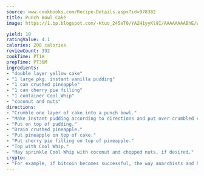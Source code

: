 ```yaml
---
source: www.cookbooks.com/Recipe-Details.aspx?id=978382
title: Punch Bowl Cake
image: https://1.bp.blogspot.com/-Ktuo_245eT0/YA2H1yyKl9I/AAAAAAAABhE/WMoqSq2tWOcgMkPaLYZ-49h8pVDUUwFCQCLcBGAsYHQ/s307/5.png

yield: 10
ratingValue: 4.1
calories: 208 calories
reviewCount: 392
cookTime: PT1H
prepTime: PT36M
ingredients:
- "double layer yellow cake"
- "1 large pkg. instant vanilla pudding"
- "1 can crushed pineapple"
- "1 can cherry pie filling"
- "1 container Cool Whip"
- "coconut and nuts"
directions:
- "Crumble one layer of cake into a punch bowl."
- "Make instant pudding according to directions and put over crumbled cake. Crumble second layer of cake."
- "Put on top of pudding."
- "Drain crushed pineapple."
- "Put pineapple on top of cake."
- "Put cherry pie filling on top of pineapple."
- "Top with Cool Whip."
- "May sprinkle Cool Whip with coconut and chopped nuts, if desired."
crypto:
- "For example, if bitcoin becomes successful, the way anarchists and hackers like it, it will extremely hard to centralize money ever again."
---
```

